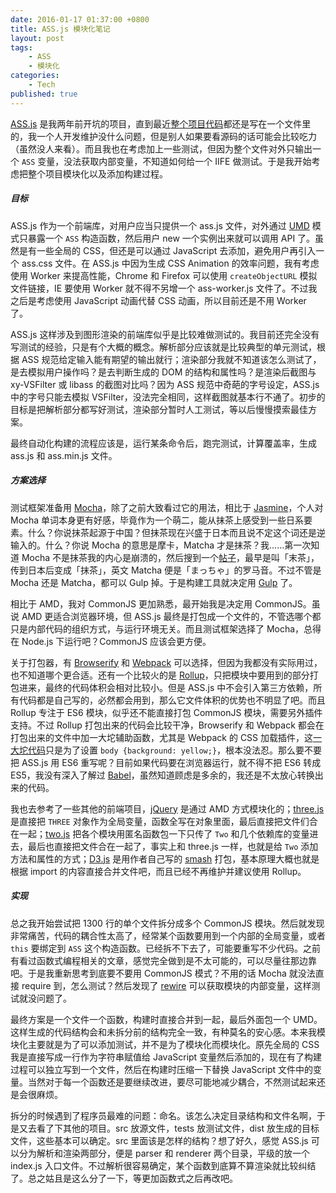 ```yaml
---
date: 2016-01-17 01:37:00 +0800
title: ASS.js 模块化笔记
layout: post
tags:
    - ASS
    - 模块化
categories:
    - Tech
published: true
---
```

[ASS.js](https://github.com/weizhenye/ASS) 是我两年前开坑的项目，直到最近[整个项目代码](https://github.com/weizhenye/ASS/tree/6c78269103c42eb27907f7beb5f13b9eb03bfda8)都还是写在一个文件里的，我一个人开发维护没什么问题，但是别人如果要看源码的话可能会比较吃力（虽然没人来看）。而且我也在考虑加上一些测试，但因为整个文件对外只输出一个 `ASS` 变量，没法获取内部变量，不知道如何给一个 IIFE 做测试。于是我开始考虑把整个项目模块化以及添加构建过程。

<!-- more -->

##### 目标

ASS.js 作为一个前端库，对用户应当只提供一个 ass.js 文件，对外通过 [UMD](https://github.com/umdjs/umd) 模式只暴露一个 `ASS` 构造函数，然后用户 new 一个实例出来就可以调用 API 了。虽然是有一些全局的 CSS，但还是可以通过 JavaScript 去添加，避免用户再引入一个 ass.css 文件。在 ASS.js 中因为生成 CSS Animation 的效率问题，我有考虑使用 Worker 来提高性能，Chrome 和 Firefox 可以使用 `createObjectURL` 模拟文件链接，IE 要使用 Worker 就不得不另增一个 ass-worker.js 文件了。不过我之后是考虑使用 JavaScript 动画代替 CSS 动画，所以目前还是不用 Worker 了。

ASS.js 这样涉及到图形渲染的前端库似乎是比较难做测试的。我目前还完全没有写测试的经验，只是有个大概的概念。解析部分应该就是比较典型的单元测试，根据 ASS 规范给定输入能有期望的输出就行；渲染部分我就不知道该怎么测试了，是去模拟用户操作吗？是去判断生成的 DOM 的结构和属性吗？是渲染后截图与 xy-VSFilter 或 libass 的截图对比吗？因为 ASS 规范中奇葩的字号设定，ASS.js 中的字号只能去模拟 VSFilter，没法完全相同，这样截图就基本行不通了。初步的目标是把解析部分都写好测试，渲染部分暂时人工测试，等以后慢慢摸索最佳方案。

最终自动化构建的流程应该是，运行某条命令后，跑完测试，计算覆盖率，生成 ass.js 和 ass.min.js 文件。

##### 方案选择

测试框架准备用 [Mocha](https://github.com/mochajs/mocha)，除了之前大致看过它的用法，相比于 [Jasmine](https://github.com/jasmine/jasmine)，个人对 Mocha 单词本身更有好感，毕竟作为一个萌二，能从抹茶上感受到一些日系要素。什么？你说抹茶起源于中国？但抹茶现在兴盛于日本而且说不定这个词还是逆输入的。什么？你说 Mocha 的意思是摩卡，Matcha 才是抹茶？我……第一次知道 Mocha 不是抹茶我的内心是崩溃的，然后搜到一个[帖子](http://www.douban.com/group/topic/12455303/)，最早是叫「末茶」，传到日本后变成「<span lang="ja">抹茶</span>」，英文 Matcha 便是「<span lang="ja">まっちゃ</span>」的罗马音。不过不管是 Mocha 还是 Matcha，都可以 Gulp 掉。于是构建工具就决定用 [Gulp](https://github.com/gulpjs/gulp) 了。

相比于 AMD，我对 CommonJS 更加熟悉，最开始我是决定用 CommonJS。虽说 AMD 更适合浏览器环境，但 ASS.js 最终是打包成一个文件的，不管选哪个都只是内部代码的组织方式，与运行环境无关。而且测试框架选择了 Mocha，总得在 Node.js 下运行吧？CommonJS 应该会更方便。

关于打包器，有 [Browserify](https://github.com/substack/node-browserify) 和 [Webpack](https://github.com/webpack/webpack) 可以选择，但因为我都没有实际用过，也不知道哪个更合适。还有一个比较火的是 [Rollup](https://github.com/rollup/rollup)，只把模块中要用到的部分打包进来，最终的代码体积会相对比较小。但是 ASS.js 中不会引入第三方依赖，所有代码都是自己写的，必然都会用到，那么它文件体积的优势也不明显了吧。而且 Rollup 专注于 ES6 模块，似乎还不能直接打包 CommonJS 模块，需要另外插件支持。不过 Rollup 打包出来的代码会比较干净，Browserify 和 Webpack 都会在打包出来的文件中加一大坨辅助函数，尤其是 Webpack 的 CSS 加载插件，这[一大坨代码](https://webpack.github.io/docs/tutorials/getting-started/first-loader/bundle.js)只是为了设置 `body {background: yellow;}`，根本没法忍。那么要不要把 ASS.js 用 ES6 重写呢？目前如果代码要在浏览器运行，就不得不把 ES6 转成 ES5，我没有深入了解过 [Babel](https://github.com/babel/babel)，虽然知道顾虑是多余的，我还是不太放心转换出来的代码。

我也去参考了一些其他的前端项目，[jQuery](https://github.com/jquery/jquery) 是通过 AMD 方式模块化的；[three.js](https://github.com/mrdoob/three.js) 是直接把 `THREE` 对象作为全局变量，函数全写在对象里面，最后直接把文件们合在一起；[two.js](https://github.com/jonobr1/two.js) 把各个模块用匿名函数包一下只传了 `Two` 和几个依赖库的变量进去，最后也直接把文件合在一起了，事实上和 three.js 一样，也就是给 `Two` 添加方法和属性的方式；[D3.js](https://github.com/mbostock/d3) 是用作者自己写的 [smash](https://github.com/mbostock/smash) 打包，基本原理大概也就是根据 import 的内容直接合并文件吧，而且已经不再维护并建议使用 Rollup。

##### 实现

总之我开始尝试把 1300 行的单个文件拆分成多个 CommonJS 模块。然后就发现非常痛苦，代码的耦合性太高了，经常某个函数要用到一个内部的全局变量，或者 `this` 要绑定到 `ASS` 这个构造函数。已经拆不下去了，可能要重写不少代码。之前有看过函数式编程相关的文章，感觉完全做到是不太可能的，可以尽量往那边靠吧。于是我重新思考到底要不要用 CommonJS 模式？不用的话 Mocha 就没法直接 require 到，怎么测试？然后发现了 [rewire](https://github.com/jhnns/rewire) 可以获取模块的内部变量，这样测试就没问题了。

最终方案是一个文件一个函数，构建时直接合并到一起，最后外面包一个 UMD。这样生成的代码结构会和未拆分前的结构完全一致，有种莫名的安心感。本来我模块化主要就是为了可以添加测试，并不是为了模块化而模块化。原先全局的 CSS 我是直接写成一行作为字符串赋值给 JavaScript 变量然后添加的，现在有了构建过程可以独立写到一个文件，然后在构建时压缩一下替换 JavaScript 文件中的变量。当然对于每一个函数还是要继续改进，要尽可能地减少耦合，不然测试起来还是会很麻烦。

拆分的时候遇到了程序员最难的问题：命名。该怎么决定目录结构和文件名啊，于是又去看了下其他的项目。src 放源文件，tests 放测试文件，dist 放生成的目标文件，这些基本可以确定。src 里面该是怎样的结构？想了好久，感觉 ASS.js 可以分为解析和渲染两部分，便是 parser 和 renderer 两个目录，平级的放一个 index.js 入口文件。不过解析很容易确定，某个函数到底算不算渲染就比较纠结了。总之姑且是这么分了一下，等更加函数式之后再改吧。
